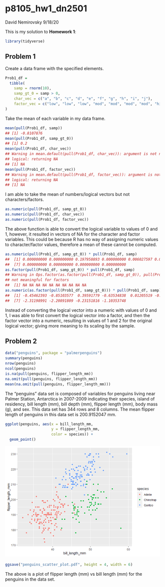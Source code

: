 p8105\_hw1\_dn2501
================
David Nemirovsky
9/18/20

This is my solution to **Homework 1**:

``` r
library(tidyverse)
```

## Problem 1

Create a data frame with the specified elements.

``` r
Prob1_df =
  tibble(
    samp = rnorm(10),
    samp_gt_0 = samp > 0,
    char_vec = c("a", "b", "c", "d", "e", "f", "g", "h", "i", "j"),
    factor_vec = c("low", "low", "low", "mod", "mod", "mod", "mod", "high", "high", "high")
)
```

Take the mean of each variable in my data frame.

``` r
mean(pull(Prob1_df, samp))
## [1] -0.8107876
mean(pull(Prob1_df, samp_gt_0))
## [1] 0.2
mean(pull(Prob1_df, char_vec))
## Warning in mean.default(pull(Prob1_df, char_vec)): argument is not numeric or
## logical: returning NA
## [1] NA
mean(pull(Prob1_df, factor_vec))
## Warning in mean.default(pull(Prob1_df, factor_vec)): argument is not numeric or
## logical: returning NA
## [1] NA
```

I am able to take the mean of numbers/logical vectors but not
characters/factors.

``` r
as.numeric(pull(Prob1_df, samp_gt_0))
as.numeric(pull(Prob1_df, char_vec))
as.numeric(pull(Prob1_df, factor_vec))
```

The above function is able to convert the logical variable to values of
0 and 1, however, it resulted in vectors of NA for the character and
factor variables. This could be because R has no way of assigning
numeric values to character/factor values, therefore a mean of these
cannot be computed.

``` r
as.numeric(pull(Prob1_df, samp_gt_0)) * pull(Prob1_df, samp)
##  [1] 0.000000000 0.000000000 0.197958893 0.000000000 0.006027597 0.000000000
##  [7] 0.000000000 0.000000000 0.000000000 0.000000000
as.factor(pull(Prob1_df, samp_gt_0)) * pull(Prob1_df, samp)
## Warning in Ops.factor(as.factor(pull(Prob1_df, samp_gt_0)), pull(Prob1_df, : '*'
## not meaningful for factors
##  [1] NA NA NA NA NA NA NA NA NA NA
as.numeric(as.factor(pull(Prob1_df, samp_gt_0))) * pull(Prob1_df, samp)
##  [1] -0.45462393 -0.85103577  0.39591779 -0.63534838  0.01205519 -0.51489084
##  [7] -2.31198991 -2.20891809 -0.23151816 -1.10353748
```

Instead of converting the logical vector into a numeric with values of 0
and 1, I was able to first convert the logical vector into a factor, and
then the factor vector into a numeric, resulting in values of 1 and 2
for the original logical vector; giving more meaning to its scaling by
the sample.

## Problem 2

``` r
data("penguins", package = "palmerpenguins")
summary(penguins)
nrow(penguins)
ncol(penguins)
is.na(pull(penguins, flipper_length_mm))
na.omit(pull(penguins, flipper_length_mm))
mean(na.omit(pull(penguins, flipper_length_mm)))
```

The “penguins” data set is composed of variables for penguins living
near Palmer Station, Antarctica in 2007-2009 indicating their species,
island of residency, bill length (mm), bill depth (mm), flipper length
(mm), body mass (g), and sex. This data set has 344 rows and 8 columns.
The mean flipper length of penguins in this data set is 200.9152047 mm.

``` r
ggplot(penguins, aes(x = bill_length_mm, 
                     y = flipper_length_mm,
                     color = species)) + 
  geom_point()
```

![](p8105_hw1_dn2501_files/figure-gfm/plot%20of%20flipper%20length%20vs%20bill%20length-1.png)<!-- -->

``` r
ggsave("penguins_scatter_plot.pdf", height = 4, width = 6)
```

The above is a plot of flipper length (mm) vs bill length (mm) for the
penguins in the data set.
